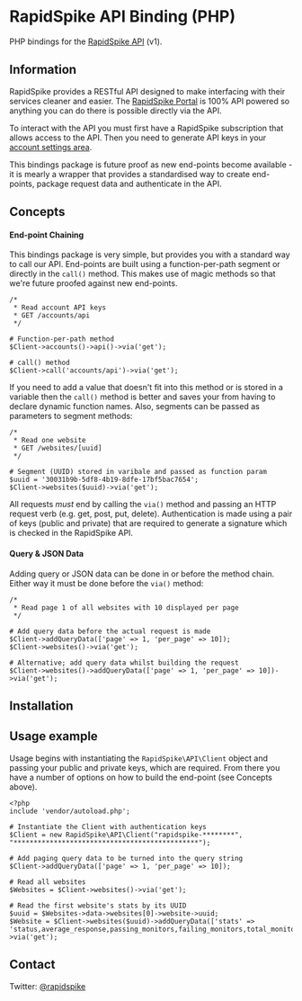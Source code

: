 # RapidSpike API Binding (PHP)

PHP bindings for the [RapidSpike API](https://docs.rapidspike.com/system-api) (v1).

## Information

RapidSpike provides a RESTful API designed to make interfacing with their services cleaner and easier. The [RapidSpike Portal](https://my.rapidspike.com) is 100% API powered so anything you can do there is possible directly via the API.

To interact with the API you must first have a RapidSpike subscription that allows access to the API. Then you need to generate API keys in your [account settings area](https://my.rapidspike.com/#/account/my-account/account-settings?tab=api).

This bindings package is future proof as new end-points become available - it is mearly a wrapper that provides a standardised way to create end-points, package request data and authenticate in the API.

## Concepts

#### End-point Chaining
This bindings package is very simple, but provides you with a standard way to call our API. End-points are built using a function-per-path segment or directly in the `call()` method. This makes use of magic methods so that we're future proofed against new end-points.
```
/* 
 * Read account API keys
 * GET /accounts/api
 */

# Function-per-path method 
$Client->accounts()->api()->via('get');

# call() method
$Client->call('accounts/api')->via('get');
```

If you need to add a value that doesn't fit into this method or is stored in a variable then the `call()` method is better and saves your from having to declare dynamic function names. Also, segments can be passed as parameters to segment methods:
```
/* 
 * Read one website
 * GET /websites/[uuid]
 */

# Segment (UUID) stored in varibale and passed as function param
$uuid = '30031b9b-5df8-4b19-8dfe-17bf5bac7654';
$Client->websites($uuid)->via('get');
```

All requests *must* end by calling the `via()` method and passing an HTTP request verb (e.g. get, post, put, delete). Authentication is made using a pair of keys (public and private) that are required to generate a signature which is checked in the RapidSpike API.

#### Query & JSON Data
Adding query or JSON data can be done in or before the method chain. Either way it must be done before the `via()` method:
```
/*
 * Read page 1 of all websites with 10 displayed per page
 */

# Add query data before the actual request is made
$Client->addQueryData(['page' => 1, 'per_page' => 10]);
$Client->websites()->via('get');

# Alternative; add query data whilst building the request
$Client->websites()->addQueryData(['page' => 1, 'per_page' => 10])->via('get');
```

## Installation



## Usage example

Usage begins with instantiating the `RapidSpike\API\Client` object and passing your public and private keys, which are required. From there you have a number of options on how to build the end-point (see Concepts above).

```
<?php
include 'vendor/autoload.php';

# Instantiate the Client with authentication keys
$Client = new RapidSpike\API\Client("rapidspike-********", "**********************************************");

# Add paging query data to be turned into the query string
$Client->addQueryData(['page' => 1, 'per_page' => 10]);

# Read all websites
$Websites = $Client->websites()->via('get');

# Read the first website's stats by its UUID
$uuid = $Websites->data->websites[0]->website->uuid;
$Website = $Client->websites($uuid)->addQueryData(['stats' => 'status,average_response,passing_monitors,failing_monitors,total_monitors'])->via('get');
```

Contact
-------
Twitter: [@rapidspike](https://twitter.com/rapidspike)
